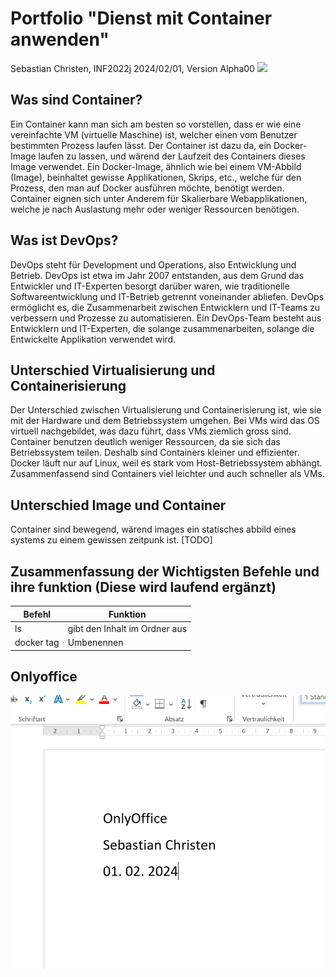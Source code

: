 # Portfolio "Dienst mit Container anwenden"

Sebastian Christen, INF2022j
2024/02/01, Version Alpha00
![](https://oneclick-cloud.com/wp-content/uploads/2023/08/Bigstock_-139961875-Docker-Emblem.-A-Blue-Whale-With-Several-Containers.-e1574090673987-1.jpg)

## Was sind Container?
Ein Container kann man sich am besten so vorstellen, dass er wie eine vereinfachte VM (virtuelle Maschine) ist, welcher einen vom Benutzer bestimmten Prozess laufen lässt. Der Container ist dazu da, ein Docker-Image laufen zu lassen, und wärend der Laufzeit des Containers dieses Image verwendet. Ein Docker-Image, ähnlich wie bei einem VM-Abbild (Image), beinhaltet gewisse Applikationen, Skrips, etc., welche für den Prozess, den man auf Docker ausführen möchte, benötigt werden. Container eignen sich unter Anderem für Skalierbare Webapplikationen, welche je nach Auslastung mehr oder weniger Ressourcen benötigen.

## Was ist DevOps?
DevOps steht für Development und Operations, also Entwicklung und Betrieb. DevOps ist etwa im Jahr 2007 entstanden, aus dem Grund das Entwickler und IT-Experten besorgt darüber waren, wie traditionelle Softwareentwicklung und IT-Betrieb getrennt voneinander abliefen. DevOps ermöglicht es, die Zusammenarbeit zwischen Entwicklern und IT-Teams zu verbessern und Prozesse zu automatisieren. Ein DevOps-Team besteht aus Entwicklern und IT-Experten, die solange zusammenarbeiten, solange die Entwickelte Applikation verwendet wird.

## Unterschied Virtualisierung und Containerisierung
Der Unterschied zwischen Virtualisierung und Containerisierung ist, wie sie mit der Hardware und dem Betriebssystem umgehen. Bei VMs wird das OS virtuell nachgebildet, was dazu führt, dass VMs ziemlich gross sind. Container benutzen deutlich weniger Ressourcen, da sie sich das Betriebssystem teilen. Deshalb sind Containers kleiner und effizienter. Docker läuft nur auf Linux, weil es stark vom Host-Betriebssystem abhängt.
Zusammenfassend sind Containers viel leichter und auch schneller als VMs.

## Unterschied Image und Container
Container sind bewegend, wärend images ein statisches abbild eines systems zu einem gewissen zeitpunk ist. [TODO]

## Zusammenfassung der Wichtigsten Befehle und ihre funktion (Diese wird laufend ergänzt)
| Befehl | Funktion              |
| ------ | ------------------------ |
| ls     | gibt den Inhalt im Ordner aus |
|docker tag <ersterName><zweiterName> | Umbenennen|

## Onlyoffice
![](onlyoffice.png)